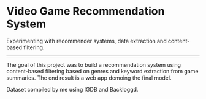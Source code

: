 # Video Game Recommendation System
Experimenting with recommender systems, data extraction and content-based filtering.
___________________________________________________________________________________________
The goal of this project was to build a recommendation system using content-based filtering based on genres and keyword extraction from game summaries. The end result is a web app demoing the final model.

Dataset compiled by me using IGDB and Backloggd.

